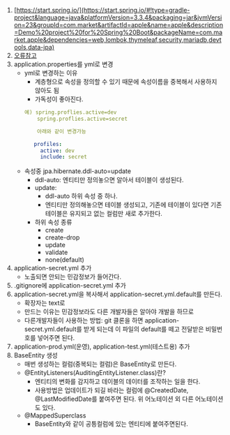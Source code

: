 1. [https://start.spring.io/](https://start.spring.io/#!type=gradle-project&language=java&platformVersion=3.3.4&packaging=jar&jvmVersion=23&groupId=com.market&artifactId=apple&name=apple&description=Demo%20project%20for%20Spring%20Boot&packageName=com.market.apple&dependencies=web,lombok,thymeleaf,security,mariadb,devtools,data-jpa)
2. [오류참고](https://velog.io/@peh4622/Spring-Could-not-resolve-all-dependencies-%EA%B4%80%EB%A0%A8-%EC%97%90%EB%9F%AC-%ED%95%B4%EA%B2%B0-%EB%B0%A9%EB%B2%95)
3. application.properties를 yml로 변경
    - yml로 변경하는 이유
       - 계층형으로 속성을 정의할 수 있기 때문에 속성이름을 중복해서 사용하지 않아도 됨
       - 가독성이 좋아진다.   
       ```yml
       예) spring.proflies.active=dev     
           spring.proflies.active=secret
       
           아래와 같이 변경가능
       
          profiles:
            active: dev  
            include: secret 
        ```
     - 속성중 jpa.hibernate.ddl-auto=update
        - ddl-auto: 엔티티만 정의놓으면 알아서 테이블이 생성된다.
        - update:
          - ddl-auto 하위 속성 중 하나.
          - 엔티티만 정의해놓으면 테이블 생성되고, 기존에 테이블이 있다면 기존 테이블은 유지되고 없는 컬럼만 새로 추가한다. 
        - 하위 속성 종류
          - create
          - create-drop
          - update
          - validate
          - none(default)
4. application-secret.yml 추가
    - 노출되면 안되는 민감정보가 들어간다.
5. .gitignore에 application-secret.yml 추가
6. application-secret.yml을 복사해서 application-secret.yml.default를 만든다.
    - 확장자는 text로
    - 만드는 이유는 민감정보라도 다른 개발자들은 알아야 개발을 하므로
    - 다른개발자들이 사용하는 방법: git 클론을 하면 application-secret.yml.default를 받게
    되는데 이 파일의 default를 떼고 전달받은 비밀번호를 넣어주면 된다.
7. application-prod.yml(운영), application-test.yml(테스트용) 추가
8. BaseEntity 생성
    - 매번 생성하는 컬럼(중복되는 컬럼)은 BaseEntity로 만든다.
    - @EntityListeners(AuditingEntityListener.class)란?
        - 엔티티의 변화를 감지하고 데이블의 데이터를 조작하는 일을 한다.
        - 사용방법은 업데이트가 되길 바라는 컬럼에 @CreatedDate, @LastModifiedDate를 붙여주면 된다.
          위 어노테이션 외 다른 어노테이션도 있다.
    - @MappedSuperclass
        - BaseEntity와 같이 공틍컬럼에 있는 엔티티에 붙여주면된다.
    
